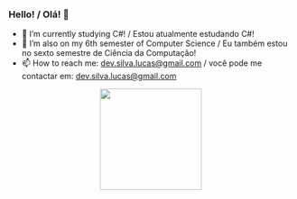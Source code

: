 ### Hello! / Olá! 👋

- 🔭 I’m currently studying C#! / Estou atualmente estudando C#!
- 🌱 I’m also on my 6th semester of Computer Science / Eu também estou no sexto semestre de Ciência da Computação!
- 📫 How to reach me: dev.silva.lucas@gmail.com / você pode me contactar em: dev.silva.lucas@gmail.com

<div align="center">
  <a href="https://github.com/devlucassilva">
  <img height="180em" src="https://github-readme-stats.vercel.app/api?username=devlucassilva&show_icons=true&theme=dark&include_all_commits=true&count_private=true"/>
</div>
  

